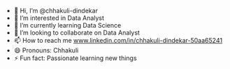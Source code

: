 - 👋 Hi, I’m @chhakuli-dindekar
- 👀 I’m interested in Data Analyst
- 🌱 I’m currently learning Data Science
- 💞️ I’m looking to collaborate on Data Analyst
- 📫 How to reach me www.linkedin.com/in/chhakuli-dindekar-50aa65241
- 😄 Pronouns: Chhakuli
- ⚡ Fun fact: Passionate learning new things

<!---
chhakuli-dindekar/chhakuli-dindekar is a ✨ special ✨ repository because its `README.md` (this file) appears on your GitHub profile.
You can click the Preview link to take a look at your changes.
--->
